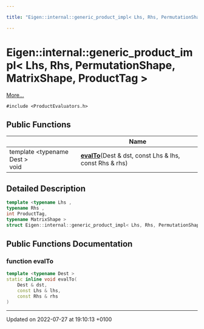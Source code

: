 ```yaml
---

title: "Eigen::internal::generic_product_impl< Lhs, Rhs, PermutationShape, MatrixShape, ProductTag >"

---
```


# Eigen::internal::generic_product_impl< Lhs, Rhs, PermutationShape, MatrixShape, ProductTag >



 [More...](#detailed-description)


`#include <ProductEvaluators.h>`

## Public Functions

|                | Name           |
| -------------- | -------------- |
| template <typename Dest \> <br>void | **[evalTo](http://example.org/classes/structeigen_1_1internal_1_1generic__product__impl_3_01lhs_00_01rhs_00_01permutationshape_00_01matrixshape_00_01producttag_01_4/#function-evalto)**(Dest & dst, const Lhs & lhs, const Rhs & rhs) |

## Detailed Description

```cpp
template <typename Lhs ,
typename Rhs ,
int ProductTag,
typename MatrixShape >
struct Eigen::internal::generic_product_impl< Lhs, Rhs, PermutationShape, MatrixShape, ProductTag >;
```

## Public Functions Documentation

### function evalTo

```cpp
template <typename Dest >
static inline void evalTo(
    Dest & dst,
    const Lhs & lhs,
    const Rhs & rhs
)
```


-------------------------------

Updated on 2022-07-27 at 19:10:13 +0100